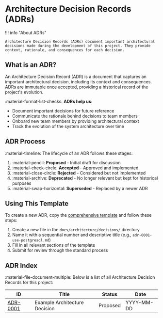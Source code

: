 # Architecture Decision Records (ADRs)

!!! info "About ADRs"

    Architecture Decision Records (ADRs) document important architectural decisions made during the development of this project. They provide context, rationale, and consequences for each decision.

## What is an ADR?

An Architecture Decision Record (ADR) is a document that captures an important architectural decision, including its context and consequences. ADRs are immutable once accepted, providing a historical record of the project's evolution.

:material-format-list-checks: **ADRs help us:**

- Document important decisions for future reference
- Communicate the rationale behind decisions to team members
- Onboard new team members by providing architectural context
- Track the evolution of the system architecture over time

## ADR Process

:material-timeline: The lifecycle of an ADR follows these stages:

1. :material-pencil: **Proposed** - Initial draft for discussion
2. :material-check-circle: **Accepted** - Approved and implemented
3. :material-close-circle: **Rejected** - Considered but not implemented
4. :material-archive: **Deprecated** - No longer relevant but kept for historical purposes
5. :material-swap-horizontal: **Superseded** - Replaced by a newer ADR

## Using This Template

To create a new ADR, copy the [comprehensive template](templates/adr-comprehensive-template.md) and follow these steps:

1. Create a new file in the `docs/architecture/decisions/` directory
2. Name it with a sequential number and descriptive title (e.g., `adr-0001-use-postgresql.md`)
3. Fill in all relevant sections of the template
4. Submit for review through the standard process

## ADR Index

:material-file-document-multiple: Below is a list of all Architecture Decision Records for this project:

| ID                                        | Title                         | Status   | Date       |
| ----------------------------------------- | ----------------------------- | -------- | ---------- |
| [ADR-0001](decisions/adr-0001-example.md) | Example Architecture Decision | Proposed | YYYY-MM-DD |

<!-- Add new ADRs to the table above as they are created -->
